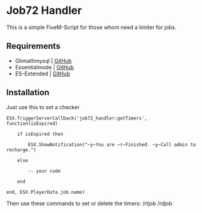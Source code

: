 # Job72 Handler
This is a simple FiveM-Script for those whom need a limiter for jobs.

## Requirements
- Ghmattimysql | [GitHub](https://github.com/GHMatti/ghmattimysql)
- Essentialmode | [GitHub](https://github.com/kanersps/essentialmode)
- ES-Extended | [GitHub](https://github.com/ESX-Org/es_extended)

## Installation
Just use this to set a checker

```
ESX.TriggerServerCallback('job72_handler:getTimers', function(isExpired)

    if isExpired then

        ESX.ShowNotification("~y~You are ~r~Finished. ~y~Call admin to recharge.")

    else
        
        -- your code

    end

end, ESX.PlayerData.job.name)
```

Then use these commands to set or delete the timers:
    /rtjob
    /rdjob
